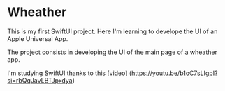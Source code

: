 # Wheather

This is my first SwiftUI project. Here I'm learning to develope the UI of an Apple Universal App.

The project consists in developing the UI of the main page of a wheather app.

I'm studying SwiftUI thanks to this [video] (https://youtu.be/b1oC7sLIgpI?si=rbQqJavLBTJpxdya)
